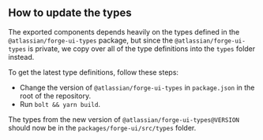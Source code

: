 ## How to update the types

The exported components depends heavily on the types defined in the
`@atlassian/forge-ui-types` package, but since the `@atlassian/forge-ui-types`
is private, we copy over all of the type definitions into the `types` folder
instead.

To get the latest type definitions, follow these steps:

- Change the version of `@atlassian/forge-ui-types` in `package.json` in the
  root of the repository.
- Run `bolt && yarn build`.

The types from the new version of `@atlassian/forge-ui-types@VERSION` should now
be in the `packages/forge-ui/src/types` folder.
